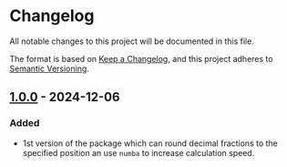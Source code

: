 # Changelog

All notable changes to this project will be documented in this file.

The format is based on [Keep a Changelog](https://keepachangelog.com/en/1.1.0/),
and this project adheres to [Semantic Versioning](https://semver.org/spec/v2.0.0.html).

## [1.0.0] - 2024-12-06

### Added

- 1st version of the package which can round decimal fractions to the specified position an use `numba` to increase calculation speed.

[1.0.0]: https://github.com/alexstaf/math-rounding/releases/tag/1.0.0
